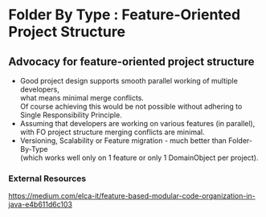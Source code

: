 # Folder By Type : Feature-Oriented Project Structure

## Advocacy for feature-oriented project structure
* Good project design supports smooth parallel working of multiple developers,\
   what means minimal merge conflicts.\
   Of course achieving this would be not possible without adhering to Single Responsibility Principle.
* Assuming that developers are working on various features (in parallel),\
   with FO project structure merging conflicts are minimal.
* Versioning, Scalability or Feature migration - much better than Folder-By-Type\
   (which works well only on 1 feature or only 1 DomainObject per project).


### External Resources 
https://medium.com/elca-it/feature-based-modular-code-organization-in-java-e4b611d6c103

